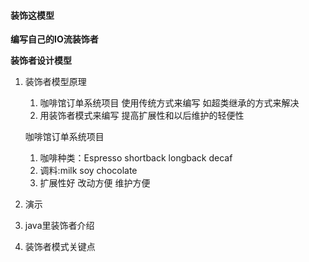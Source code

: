 #### 装饰这模型

**编写自己的IO流装饰者**

**装饰者设计模型**

1. 装饰者模型原理
    1. 咖啡馆订单系统项目  使用传统方式来编写 如超类继承的方式来解决
    2. 用装饰者模式来编写  提高扩展性和以后维护的轻便性
    
    
    咖啡馆订单系统项目
     1. 咖啡种类：Espresso  shortback  longback decaf
     2. 调料:milk soy chocolate
     3. 扩展性好 改动方便 维护方便
       
2. 演示
3. java里装饰者介绍
4. 装饰者模式关键点


